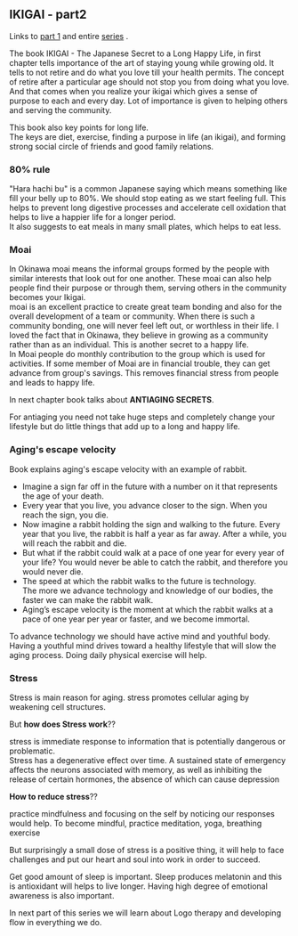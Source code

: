 ## IKIGAI - part2

Links to  [part 1](https://kirankamath.hashnode.dev/ikigai-the-japanese-secret-to-a-long-happy-life)  and entire  [series](https://hashnode.com/series/ikigai-the-japanese-secret-to-a-long-happy-life-ckhk63qzh019q3hs162sk8l8h) .

The book IKIGAI - The Japanese Secret to a Long Happy Life, in first chapter tells importance of the art of staying young while growing old.
It tells to not retire and do what you love till your health permits. The concept of retire after a particular age should not stop you from doing what you love. And that comes when you realize your ikigai which gives a sense of purpose to each and every day. Lot of importance is given to helping others and serving the community. 

This book also key points for long life.  
The keys are diet, exercise, finding a purpose in life (an ikigai), and forming strong social circle of friends and good family relations.

### 80% rule

"Hara hachi bu" is a common Japanese saying which means something like fill your belly up to 80%. We should stop eating as we start feeling full. This helps to prevent long digestive processes and accelerate cell oxidation that helps to live a happier life for a longer period.  
It also suggests to eat meals in many small plates, which helps to eat less.

### Moai

In Okinawa moai means the informal groups formed by the people with similar interests that look out for one another. These moai can also help people find their purpose or through them, serving others in the community becomes your Ikigai.  
moai is an excellent practice to create great team bonding and also for the overall development of a team or community. When there is such a community bonding, one will never feel left out, or worthless in their life. I loved the fact that in Okinawa, they believe in growing as a community rather than as an individual. This is another secret to a happy life.  
In Moai people do monthly contribution to the group which is used for activities. If some member of Moai are in financial trouble, they can get advance from group's savings. This removes financial stress from people and leads to happy life.

In next chapter book talks about **ANTIAGING SECRETS**.

For antiaging you need not take huge steps and completely change your lifestyle but do little things that add up to a long and happy life.

### Aging's escape velocity

Book explains aging's escape velocity with an example of rabbit.

- Imagine a sign far off in the future with a number on it that represents the age of your death. 
- Every year that you live, you advance closer to the sign. When you reach the sign, you die.
- Now imagine a rabbit holding the sign and walking to the future. Every
year that you live, the rabbit is half a year as far away. After a while, you
will reach the rabbit and die.
- But what if the rabbit could walk at a pace of one year for every year
of your life? You would never be able to catch the rabbit, and therefore
you would never die.
- The speed at which the rabbit walks to the future is technology.  
The more we advance technology and knowledge of our bodies, the faster
we can make the rabbit walk.
- Aging’s escape velocity is the moment at which the rabbit walks at a
pace of one year per year or faster, and we become immortal.

To advance technology we should have active mind and youthful body. Having a youthful mind drives toward a healthy lifestyle that will slow the aging process. Doing daily physical exercise will help.

### Stress

Stress is main reason for aging. stress promotes cellular aging by weakening cell structures.

But **how does Stress work**??  

stress is immediate response to information that is potentially dangerous or problematic.  
Stress has a degenerative effect over time. A sustained state of emergency affects the neurons associated with memory, as well as inhibiting the release of certain hormones, the absence of which can cause depression

**How to reduce stress**??

practice mindfulness and focusing on the self by noticing our responses would help. To become mindful, practice meditation, yoga, breathing exercise

But surprisingly a small dose of stress is a positive thing, it will help to face challenges and put our heart and soul into work in order to succeed.

Get good amount of sleep is important. Sleep produces melatonin and this is antioxidant will helps to live longer. Having high degree of emotional awareness is also important.

In next part of this series we will learn about Logo therapy and developing flow in everything we do.
